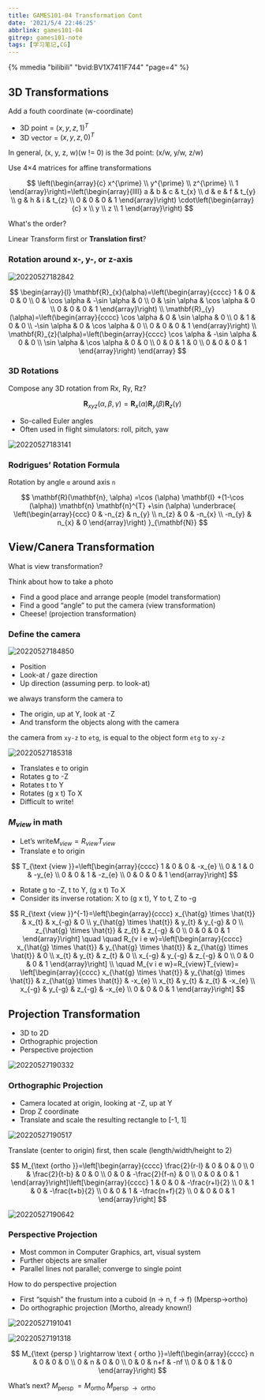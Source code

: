 ```yaml
---
title: GAMES101-04 Transformation Cont
date: '2021/5/4 22:46:25'
abbrlink: games101-04
gitrep: games101-note
tags: [学习笔记,CG]
---
```


{% mmedia "bilibili" "bvid:BV1X7411F744" "page=4" %}

## 3D Transformations

Add a fouth coordinate (w-coordinate)

- 3D point = $(x, y, z, 1)^T$
- 3D vector = $(x, y, z, 0)^T$
<!--more-->

In general, (x, y, z, w)(w != 0) is the 3d point: (x/w, y/w, z/w)

Use 4×4 matrices for affine transformations

$$
\left(\begin{array}{c}
x^{\prime} \\
y^{\prime} \\
z^{\prime} \\
1
\end{array}\right)=\left(\begin{array}{llll}
a & b & c & t_{x} \\
d & e & f & t_{y} \\
g & h & i & t_{z} \\
0 & 0 & 0 & 1
\end{array}\right) \cdot\left(\begin{array}{c}
x \\
y \\
z \\
1
\end{array}\right)
$$

What's the order?

Linear Transform first or **Translation first**?

### Rotation around x-, y-, or z-axis

![20220527182842](https://pic.ours1984.top/img/20220527182842.png)

$$
\begin{array}{l}
\mathbf{R}_{x}(\alpha)=\left(\begin{array}{cccc}
1 & 0 & 0 & 0 \\
0 & \cos \alpha & -\sin \alpha & 0 \\
0 & \sin \alpha & \cos \alpha & 0 \\
0 & 0 & 0 & 1
\end{array}\right) \\
\mathbf{R}_{y}(\alpha)=\left(\begin{array}{cccc}
\cos \alpha & 0 & \sin \alpha & 0 \\
0 & 1 & 0 & 0 \\
-\sin \alpha & 0 & \cos \alpha & 0 \\
0 & 0 & 0 & 1
\end{array}\right) \\
\mathbf{R}_{z}(\alpha)=\left(\begin{array}{cccc}
\cos \alpha & -\sin \alpha & 0 & 0 \\
\sin \alpha & \cos \alpha & 0 & 0 \\
0 & 0 & 1 & 0 \\
0 & 0 & 0 & 1
\end{array}\right)
\end{array}
$$

### 3D Rotations

Compose any 3D rotation from Rx, Ry, Rz?

$$
\mathbf{R}_{x y z}(\alpha, \beta, \gamma)=\mathbf{R}_{x}(\alpha) \mathbf{R}_{y}(\beta) \mathbf{R}_{z}(\gamma)
$$

- So-called Euler angles
- Often used in flight simulators: roll, pitch, yaw

![20220527183141](https://pic.ours1984.top/img/20220527183141.png)

### Rodrigues’ Rotation Formula

Rotation by angle `α` around axis `n` 

$$
\mathbf{R}(\mathbf{n}, \alpha)
=\cos (\alpha) \mathbf{I}
+(1-\cos (\alpha)) \mathbf{n} \mathbf{n}^{T}
+\sin (\alpha) 
\underbrace{
\left(\begin{array}{ccc}
0 & -n_{z} & n_{y} \\
n_{z} & 0 & -n_{x} \\
-n_{y} & n_{x} & 0
\end{array}\right)
 }_{\mathbf{N}}
$$

## View/Canera Transformation

What is view transformation?

Think about how to take a photo

- Find a good place and arrange people (model transformation)
- Find a good “angle” to put the camera (view transformation)
- Cheese! (projection transformation)

### Define the camera

![20220527184850](https://pic.ours1984.top/img/20220527184850.png)

- Position
- Look-at / gaze direction
- Up direction (assuming perp. to look-at)

we always transform the camera to

- The origin, up at Y, look at -Z
- And transform the objects along with the camera

the camera from `xy-z` to `etg`, is equal to the object form `etg` to `xy-z`

![20220527185318](https://pic.ours1984.top/img/20220527185318.png)

- Translates e to origin
- Rotates g to -Z
- Rotates t to Y
- Rotates (g x t) To X
- Difficult to write!

### $M_{view}$ in math

- Let’s write$M_{view}=R_{view}T_{view}$
- Translate e to origin

$$
T_{\text {view }}=\left[\begin{array}{cccc}
1 & 0 & 0 & -x_{e} \\
0 & 1 & 0 & -y_{e} \\
0 & 0 & 1 & -z_{e} \\
0 & 0 & 0 & 1
\end{array}\right]
$$

- Rotate g to -Z, t to Y, (g x t) To X
- Consider its inverse rotation: X to (g x t), Y to t, Z to -g

$$
R_{\text {view }}^{-1}=\left[\begin{array}{cccc}
x_{\hat{g} \times \hat{t}} & x_{t} & x_{-g} & 0 \\
y_{\hat{g} \times \hat{t}} & y_{t} & y_{-g} & 0 \\
z_{\hat{g} \times \hat{t}} & z_{t} & z_{-g} & 0 \\
0 & 0 & 0 & 1
\end{array}\right] \quad
\quad R_{v i e w}=\left[\begin{array}{cccc}
x_{\hat{g} \times \hat{t}} & y_{\hat{g} \times \hat{t}} & z_{\hat{g} \times \hat{t}} & 0 \\
x_{t} & y_{t} & z_{t} & 0 \\
x_{-g} & y_{-g} & z_{-g} & 0 \\
0 & 0 & 0 & 1
\end{array}\right] \\
\quad M_{v i e w}=R_{view}T_{view}=
\left[\begin{array}{cccc}
x_{\hat{g} \times \hat{t}} & y_{\hat{g} \times \hat{t}} & z_{\hat{g} \times \hat{t}} & -x_{e} \\
x_{t} & y_{t} & z_{t} & -x_{e} \\
x_{-g} & y_{-g} & z_{-g} & -x_{e} \\
0 & 0 & 0 & 1
\end{array}\right]
$$

## Projection Transformation

- 3D to 2D
- Orthographic projection
- Perspective projection

![20220527190332](https://pic.ours1984.top/img/20220527190332.png)

### Orthographic Projection

- Camera located at origin, looking at -Z, up at Y
- Drop Z coordinate
- Translate and scale the resulting rectangle to [-1, 1]

![20220527190517](https://pic.ours1984.top/img/20220527190517.png)

Translate (center to origin) first, then scale (length/width/height to 2)

$$
M_{\text {ortho }}=\left[\begin{array}{cccc}
\frac{2}{r-l} & 0 & 0 & 0 \\
0 & \frac{2}{t-b} & 0 & 0 \\
0 & 0 & -\frac{2}{f-n} & 0 \\
0 & 0 & 0 & 1
\end{array}\right]\left[\begin{array}{cccc}
1 & 0 & 0 & -\frac{r+l}{2} \\
0 & 1 & 0 & -\frac{t+b}{2} \\
0 & 0 & 1 & -\frac{n+f}{2} \\
0 & 0 & 0 & 1
\end{array}\right]
$$

![20220527190642](https://pic.ours1984.top/img/20220527190642.png)

### Perspective Projection

- Most common in Computer Graphics, art, visual system
- Further objects are smaller
- Parallel lines not parallel; converge to single point

How to do perspective projection

- First “squish” the frustum into a cuboid (n -> n, f -> f) (Mpersp->ortho)
- Do orthographic projection (Mortho, already known!)

![20220527191041](https://pic.ours1984.top/img/20220527191041.png)

![20220527191318](https://pic.ours1984.top/img/20220527191318.png)

$$
M_{\text {persp } \rightarrow \text { ortho }}=\left(\begin{array}{cccc}
n & 0 & 0 & 0 \\
0 & n & 0 & 0 \\
0 & 0 & n+f & -nf \\
0 & 0 & 1 & 0
\end{array}\right)
$$

What’s next?  $M_{\text {persp }}=M_{\text {ortho }} M_{\text {persp } \rightarrow \text { ortho }}$
